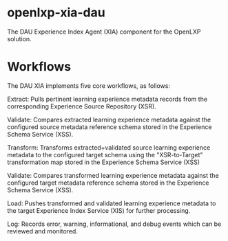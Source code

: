 # openlxp-xia-dau
The DAU Experience Index Agent (XIA) component for the OpenLXP solution.

# Workflows
The DAU XIA implements five core workflows, as follows:

Extract: Pulls pertinent learning experience metadata records from the corresponding Experience Source Repository (XSR).

Validate: Compares extracted learning experience metadata against the configured source metadata reference schema stored in the Experience Schema Service (XSS).

Transform: Transforms extracted+validated source learning experience metadata to the configured target schema using the "XSR-to-Target" transformation map stored in the Experience Schema Service (XSS)

Validate: Compares transformed learning experience metadata against the configured target metadata reference schema stored in the Experience Schema Service (XSS).

Load: Pushes transformed and validated learning experience metadata to the target Experience Index Service (XIS) for further processing.

Log: Records error, warning, informational, and debug events which can be reviewed and monitored.
